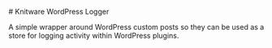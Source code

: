 # Knitware WordPress Logger

A simple wrapper around WordPress custom posts so they can be used as a store for logging activity within
WordPress plugins.
